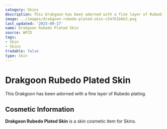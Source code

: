 ```yaml
---
category: Skins
description: This Drakgoon has been adorned with a fine layer of Rubedo plating.
image: ../images/drakgoon-rubedo-plated-skin-c54761b6b3.png
last_updated: '2025-09-17'
name: Drakgoon Rubedo Plated Skin
source: WFCD
tags:
- Skin
- Skins
tradable: false
type: Skin
---
```


# Drakgoon Rubedo Plated Skin

This Drakgoon has been adorned with a fine layer of Rubedo plating.

## Cosmetic Information

**Drakgoon Rubedo Plated Skin** is a skin cosmetic item for Skins.

